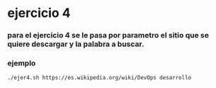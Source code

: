# ejercicio 4
### para el ejercicio 4 se le pasa por parametro el sitio que se quiere descargar y la palabra a buscar.
### ejemplo
``
./ejer4.sh https://es.wikipedia.org/wiki/DevOps desarrollo
``